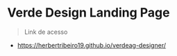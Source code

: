 # Verde Design Landing Page

> Link de acesso
- https://herbertribeiro19.github.io/verdeag-designer/
